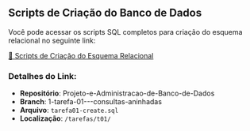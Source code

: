 ## Scripts de Criação do Banco de Dados

Você pode acessar os scripts SQL completos para criação do esquema relacional no seguinte link:

[🔗 Scripts de Criação do Esquema Relacional](https://github.com/Joyce8900/Projeto-e-Administracao-de-Banco-de-Dados/blob/1-tarefa-01---consultas-aninhadas/tarefas/t01/tarefa01-create.sql)

### Detalhes do Link:
- **Repositório**: Projeto-e-Administracao-de-Banco-de-Dados
- **Branch**: 1-tarefa-01---consultas-aninhadas  
- **Arquivo**: `tarefa01-create.sql`
- **Localização**: `/tarefas/t01/`
